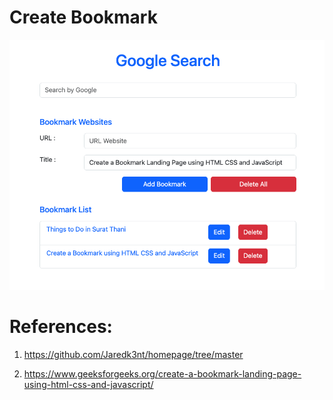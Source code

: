 # Create Bookmark

<img src='images/ScreenShot.png'>

# References:

1. https://github.com/Jaredk3nt/homepage/tree/master

2. https://www.geeksforgeeks.org/create-a-bookmark-landing-page-using-html-css-and-javascript/
